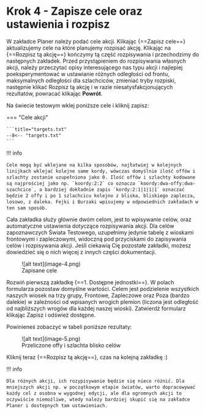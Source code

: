 # Krok 4 - Zapisze cele oraz ustawienia i rozpisz

W zakładce Planer należy podać cele akcji. Klikając {==Zapisz cele==} aktualizujemy cele na które planujemy rozpisać akcję. Klikając na {==Rozpisz tą akcję==} kończymy tą część rozpisywania i przechodzimy do następnych zakładek. Przed przystąpieniem do rozpisywania własnych akcji, należy przeczytać opisy interesującego nas typu akcji i najlepiej poeksperymentować w ustawianie różnych odległości od frontu, maksymalnych odległości dla szlachciców, zmieniać tryby rozpiski, następnie klikać Rozpisz tą akcję i w razie niesatysfakcjonujących rezultatów, powracać klikając **Powrót**.

Na świecie testowym wklej poniższe cele i kliknij zapisz:

=== "Cele akcji"

    ```title="targets.txt"
    --8<-- "targets.txt"
    ```

!!! info

    Cele mogą być wklejane na kilka sposobów, najłatwiej w kolejnych linijkach wklejać kolejne same kordy, wówczas domyślnie ilość offów i szlachty zostanie uzupełniona jako 0. Ilość offów i szlachty kodowane są najprościej jako np. `koordy:2:2` co oznacza `koordy:dwa-offy:dwa-szachcice`, a bardziej dokładnie zapis `kordy:2:1|1|1|1` oznaczać będzie 2 offy i po 1 szlachcicu kolejno z bliska, bliskiego zaplecza, losowo, z daleka. Fejki i Burzaki wpisujemy w odpowiednich zakładach w ten sam sposób.

Cała zakładka służy głównie dwóm celom, jest to wpisywanie celów, oraz automatyczne ustawienia dotyczące rozpisywania akcji. Dla celów zapoznawczych Świata Testowego, uzupełnimy jedynie tabelę z wioskami frontowymi i zapleczowymi, widoczną pod przyciskami do zapisywania celów i rozpisywania akcji. Jeśli ciekawią Cię pozostałe zakładki, możesz dowiedzieć się o nich więcej z innych części dokumentacji.

<figure markdown="span">
  ![alt text](image-4.png)
  <figcaption>Zapisane cele</figcaption>
</figure>

Rozwiń pierwszą zakładkę {==1. Dostępne jednostki==}. W polach formularza pozostaw domyślne wartości. Celem jest podzielenie wszystkich naszych wiosek na trzy grupy, Frontowe, Zapleczowe oraz Poza (bardzo dalekie) w zależności od wpisanych wrogich plemion (liczona jest odległość od najbliższych wrogów dla każdej naszej wioski). Zatwierdź formularz klikając Zapisz i odśwież dostępne.

Powinieneś zobaczyć w tabeli poniższe rezultaty:

<figure markdown="span">
  ![alt text](image-5.png)
  <figcaption>Przeliczone offy i szlachta blisko celów</figcaption>
</figure>

Kliknij teraz {==Rozpisz tą akcję==}, czas na kolejną zakładkę :)

!!! info

    Dla różnych akcji, ich rozypisywanie będzie się nieco różnić. Dla mniejszych akcji np. w początkowym etapie światów, warto dopracowywać każdy cel z osobna w wygodnej edycji, ale dla ogromnych akcji to oczywiście niemożliwe, wtedy należy bardziej skupić się na zakładce Planer i dostepnych tam ustawieniach.

 